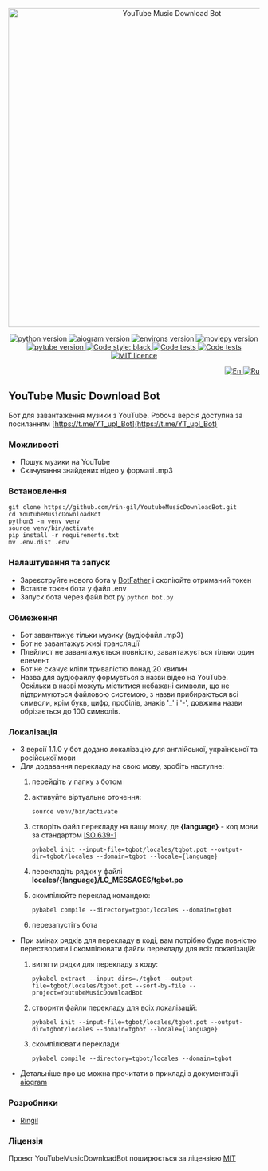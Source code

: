 <p align="center">
    <img src="https://repository-images.githubusercontent.com/558609537/280063f1-bec4-49aa-bf56-054cdb00f8d3" alt="YouTube Music Download Bot" width="640">
</p>

<p align="center">
    <a href="https://www.python.org/downloads/release/python-3110/">
        <img src="https://img.shields.io/badge/python-v3.11-informational" alt="python version">
    </a>
    <a href="https://pypi.org/project/aiogram/2.23.1/">
        <img src="https://img.shields.io/badge/aiogram-v2.23.1-informational" alt="aiogram version">
    </a>
    <a href="https://pypi.org/project/environs/9.5.0/">
        <img src="https://img.shields.io/badge/environs-v9.5.0-informational" alt="environs version">
    </a>
    <a href="https://pypi.org/project/moviepy/1.0.3/">
        <img src="https://img.shields.io/badge/moviepy-v1.0.3-informational" alt="moviepy version">
    </a>
    <a href="https://pypi.org/project/pytube/12.1.0/">
        <img src="https://img.shields.io/badge/pytube-v12.1.0-informational" alt="pytube version">
    </a>
    <a href="https://github.com/psf/black">
        <img alt="Code style: black" src="https://img.shields.io/badge/code%20style-black-black.svg">
    </a>
    <a href="https://github.com/rin-gil/YoutubeMusicDownloadBot/actions/workflows/tests.yml">
        <img src="https://github.com/rin-gil/YoutubeMusicDownloadBot/actions/workflows/tests.yml/badge.svg" alt="Code tests">
    </a>
    <a href="https://github.com/rin-gil/YoutubeMusicDownloadBot/actions/workflows/codeql.yml">
        <img src="https://github.com/rin-gil/YoutubeMusicDownloadBot/actions/workflows/codeql.yml/badge.svg" alt="Code tests">
    </a>
    <a href="https://github.com/rin-gil/YoutubeMusicDownloadBot/blob/master/LICENCE">
        <img src="https://img.shields.io/badge/licence-MIT-success" alt="MIT licence">
    </a>
</p>

<p align="right">
    <a href="https://github.com/rin-gil/YoutubeMusicDownloadBot/blob/master/README.md">
        <img src="https://raw.githubusercontent.com/rin-gil/rin-gil/main/assets/img/icons/flags/united-kingdom_24x24.png" alt="En">
    </a>
    <a href="https://github.com/rin-gil/YoutubeMusicDownloadBot/blob/master/README.ru.md">
        <img src="https://raw.githubusercontent.com/rin-gil/rin-gil/main/assets/img/icons/flags/russia_24x24.png" alt="Ru">
    </a>
</p>

## YouTube Music Download Bot

Бот для завантаження музики з YouTube. Робоча версія доступна за посиланням [https://t.me/YT_upl_Bot](https://t.me/YT_upl_Bot)

### Можливості

* Пошук музики на YouTube
* Скачування знайдених відео у форматі .mp3

### Встановлення

```
git clone https://github.com/rin-gil/YoutubeMusicDownloadBot.git
cd YoutubeMusicDownloadBot
python3 -m venv venv
source venv/bin/activate
pip install -r requirements.txt
mv .env.dist .env
```

### Налаштування та запуск

* Зареєструйте нового бота у [BotFather](https://t.me/BotFather) і скопіюйте отриманий токен
* Вставте токен бота у файл .env
* Запуск бота через файл bot.py `python bot.py`

### Обмеження

* Бот завантажує тільки музику (аудіофайл .mp3)
* Бот не завантажує живі трансляції
* Плейлист не завантажується повністю, завантажується тільки один елемент
* Бот не скачує кліпи тривалістю понад 20 хвилин
* Назва для аудіофайлу формується з назви відео на YouTube. Оскільки в назві можуть міститися небажані символи, що не підтримуються файловою системою, з назви прибираються всі символи, крім букв, цифр, пробілів, знаків '_' і '-', довжина назви обрізається до 100 символів.

### Локалізація

* З версії 1.1.0 у бот додано локалізацію для англійської, української та російської мови
* Для додавання перекладу на свою мову, зробіть наступне:
  1. перейдіть у папку з ботом
  2. активуйте віртуальне оточення:

     `source venv/bin/activate`
  3. створіть файл перекладу на вашу мову, де **{language}** - код мови за стандартом [ISO 639-1](https://en.wikipedia.org/wiki/List_of_ISO_639-1_codes)

     `pybabel init --input-file=tgbot/locales/tgbot.pot --output-dir=tgbot/locales --domain=tgbot --locale={language}`
  4. перекладіть рядки у файлі **locales/{language}/LC_MESSAGES/tgbot.po**
  5. скомпілюйте переклад командою:

     `pybabel compile --directory=tgbot/locales --domain=tgbot`
  6. перезапустіть бота
* При змінах рядків для перекладу в коді, вам потрібно буде повністю перестворити і скомпілювати файли 
  перекладу для всіх локалізацій:
  1. витягти рядки для перекладу з коду:

     `pybabel extract --input-dirs=./tgbot --output-file=tgbot/locales/tgbot.pot --sort-by-file --project=YoutubeMusicDownloadBot`
  2. створити файли перекладу для всіх локалізацій:

     `pybabel init --input-file=tgbot/locales/tgbot.pot --output-dir=tgbot/locales --domain=tgbot --locale={language}`
  3. скомпілювати переклади:

     `pybabel compile --directory=tgbot/locales --domain=tgbot`
* Детальніше про це можна прочитати в прикладі з документації [aiogram](https://docs.aiogram.dev/en/latest/examples/i18n_example.html)
  
### Розробники

* [Ringil](https://github.com/rin-gil)

### Ліцензія

Проект YouTubeMusicDownloadBot поширюється за ліцензією [MIT](https://github.com/rin-gil/YoutubeMusicDownloadBot/blob/master/LICENCE)